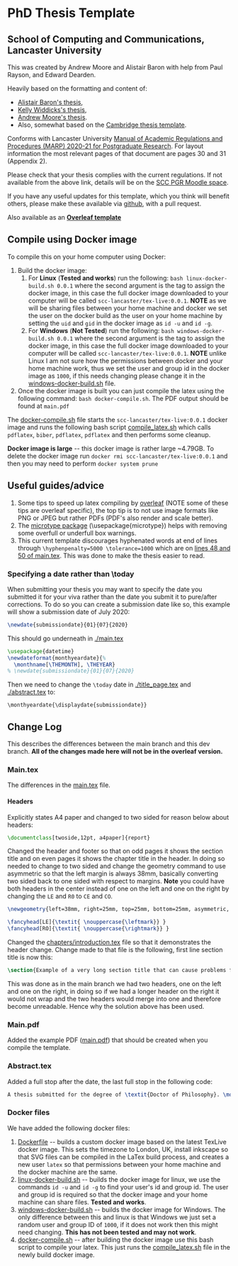 # PhD Thesis Template
## School of Computing and Communications, Lancaster University

This was created by Andrew Moore and Alistair Baron with help from Paul Rayson, and Edward Dearden.

Heavily based on the formatting and content of:
- [Alistair Baron's thesis](https://eprints.lancs.ac.uk/id/eprint/84887/1/2011Baronphd.pdf),
- [Kelly Widdicks's thesis](https://eprints.lancs.ac.uk/id/eprint/143606/1/2019widdicksphd.pdf),
- [Andrew Moore's thesis](https://scholar.google.co.uk/citations?user=mJRN_SIAAAAJ&hl=en).
- Also, somewhat based on the [Cambridge thesis template](https://github.com/kks32/phd-thesis-template).

Conforms with Lancaster University [Manual of Academic Regulations and Procedures (MARP) 2020-21 for Postgraduate Research](https://www.lancaster.ac.uk/media/lancaster-university/content-assets/documents/student-based-services/asq/marp/PGR-Regs.pdf). For layout information the most relevant pages of that document are pages 30 and 31 (Appendix 2).

Please check that your thesis complies with the current regulations. If not available from the above link, details will be on the [SCC PGR Moodle space](https://modules.lancaster.ac.uk/course/view.php?id=22985).

If you have any useful updates for this template, which you think will benefit others, please make these available via [github](https://github.com/InfoLab21/scc-thesis-template), with a pull request.

Also available as an **[Overleaf template](https://www.overleaf.com/latex/templates/scc-lancaster-university-phd-thesis-template/phxsxxvnztjt)**

## Compile using Docker image

To compile this on your home computer using Docker:

1. Build the docker image:
    1. For **Linux** (**Tested and works**) run the following: `bash linux-docker-build.sh 0.0.1` where the second argument is the tag to assign the docker image, in this case the full docker image downloaded to your computer will be called `scc-lancaster/tex-live:0.0.1`. **NOTE** as we will be sharing files between your home machine and docker we set the user on the docker build as the user on your home machine by setting the `uid` and `gid` in the docker image as `id -u` and `id -g`.
    2. For **Windows** (**Not Tested**) run the following: `bash windows-docker-build.sh 0.0.1` where the second argument is the tag to assign the docker image, in this case the full docker image downloaded to your computer will be called `scc-lancaster/tex-live:0.0.1`. **NOTE** unlike Linux I am not sure how the permissions between docker and your home machine work, thus we set the user and group id in the docker image as `1000`, if this needs changing please change it in the [windows-docker-build.sh](./windows-docker-build.sh) file.
2. Once the docker image is built you can just compile the latex using the following command: `bash docker-compile.sh`. The PDF output should be found at `main.pdf`

The [docker-compile.sh](./docker-compile.sh) file starts the `scc-lancaster/tex-live:0.0.1` docker image and runs the following bash script [compile_latex.sh](./compile_latex.sh) which calls `pdflatex`, `biber`, `pdflatex`, `pdflatex` and then performs some cleanup.

**Docker image is large** -- this docker image is rather large ~4.79GB. To delete the docker image run `docker rmi scc-lancaster/tex-live:0.0.1` and then you may need to perform `docker system prune`

## Useful guides/advice
1. Some tips to speed up latex compiling by [overleaf](https://www.overleaf.com/learn/how-to/Why_do_I_keep_getting_the_compile_timeout_error_message%3F) (NOTE some of these tips are overleaf specific), the top tip is to not use image formats like PNG or JPEG but rather PDFs (PDF's also render and scale better).
2. The [microtype package](https://ctan.org/pkg/microtype?lang=en) (\usepackage{microtype}) helps with removing some overfull or underfull box warnings.
3. This current template discourages hyphenated words at end of lines through `\hyphenpenalty=5000 \tolerance=1000` which are on [lines 48 and 50 of main.tex](https://github.com/InfoLab21/scc-thesis-template/blob/master/main.tex#L48-L50). This was done to make the thesis easier to read.

### Specifying a date rather than \today
When submitting your thesis you may want to specify the date you submitted it for your viva rather than the date you submit it to pure/after corrections. To do so you can create a submission date like so, this example will show a submission date of July 2020:

```latex
\newdate{submissiondate}{01}{07}{2020}
```

This should go underneath in [./main.tex](./main.tex)

``` latex
\usepackage{datetime}
\newdateformat{monthyeardate}{%
  \monthname[\THEMONTH], \THEYEAR}
% \newdate{submissiondate}{01}{07}{2020}
```

Then we need to change the `\today` date in [./title_page.tex](./title_page.tex) and [./abstract.tex](./abstract.tex) to:

```
\monthyeardate{\displaydate{submissiondate}}
```

## Change Log

This describes the differences between the main branch and this dev branch. **All of the changes made here will not be in the overleaf version.**

### Main.tex

The differences in the [main.tex](./main.tex) file.

#### Headers

Explicitly states A4 paper and changed to two sided for reason below about headers:

``` latex
\documentclass[twoside,12pt, a4paper]{report}
```

Changed the header and footer so that on odd pages it shows the section title and on even pages it shows the chapter title in the header. In doing so needed to change to two sided and change the geometry command to use asymmetric so that the left margin is always 38mm, basically converting two sided back to one sided with respect to margins. **Note** you could have both headers in the center instead of one on the left and one on the right by changing the `LE` and `R0` to `CE` and `CO`.

``` latex
\newgeometry{left=38mm, right=25mm, top=25mm, bottom=25mm, asymmetric, includeheadfoot}

\fancyhead[LE]{\textit{ \nouppercase{\leftmark}} }
\fancyhead[RO]{\textit{ \nouppercase{\rightmark}} }
```

Changed the [chapters/introduction.tex](./chapters/introduction.tex) file so that it demonstrates the header change. Change made to that file is the following, first line section title is now this:
``` latex
\section{Example of a very long section title that can cause problems for the header if the header does not wrap section titles}
``` 

This was done as in the main branch we had two headers, one on the left and one on the right, in doing so if we had a longer header on the right it would not wrap and the two headers would merge into one and therefore become unreadable. Hence why the solution above has been used.

### Main.pdf

Added the example PDF ([main.pdf](./main.pdf)) that should be created when you compile the template.

### Abstract.tex

Added a full stop after the date, the last full stop in the following code:

``` latex
A thesis submitted for the degree of \textit{Doctor of Philosophy}. \monthyeardate\today.
```

### Docker files

We have added the following docker files:

1. [Dockerfile](./Dockerfile) -- builds a custom docker image based on the latest TexLive docker image. This sets the timezone to London, UK, install inkscape so that SVG files can be compiled in the LaTex build process, and creates a new user `latex` so that permissions between your home machine and the docker machine are the same.
2. [linux-docker-build.sh](./linux-docker-build.sh) -- builds the docker image for linux, we use the commands `id -u` and `id -g` to find your user's id and group id. The user and group id is required so that the docker image and your home machine can share files. **Tested and works**.
3. [windows-docker-build.sh](./windows-docker-build.sh) -- builds the docker image for Windows. The only difference between this and linux is that Windows we just set a random user and group ID of `1000`, if it does not work then this might need changing. **This has not been tested and may not work**.
4. [docker-compile.sh](./docker-compile.sh) -- after building the docker image use this bash script to compile your latex. This just runs the [compile_latex.sh](./compile_latex.sh) file in the newly build docker image.

